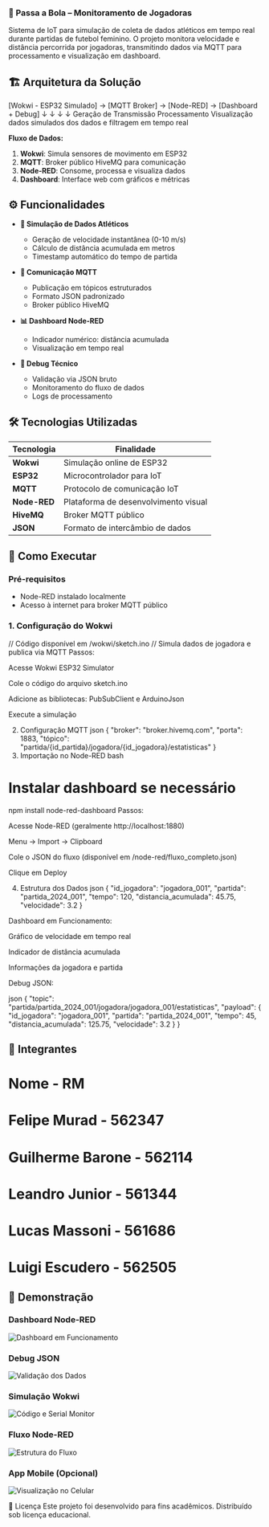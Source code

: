### 🏃 Passa a Bola – Monitoramento de Jogadoras

Sistema de IoT para simulação de coleta de dados atléticos em tempo real durante partidas de futebol feminino. O projeto monitora velocidade e distância percorrida por jogadoras, transmitindo dados via MQTT para processamento e visualização em dashboard.

## 🏗️ Arquitetura da Solução
[Wokwi - ESP32 Simulado] → [MQTT Broker] → [Node-RED] → [Dashboard + Debug]
↓ ↓ ↓ ↓
Geração de Transmissão Processamento Visualização
dados simulados dos dados e filtragem em tempo real



**Fluxo de Dados:**
1. **Wokwi**: Simula sensores de movimento em ESP32
2. **MQTT**: Broker público HiveMQ para comunicação
3. **Node-RED**: Consome, processa e visualiza dados
4. **Dashboard**: Interface web com gráficos e métricas


## ⚙️ Funcionalidades

- **🎯 Simulação de Dados Atléticos**
  - Geração de velocidade instantânea (0-10 m/s)
  - Cálculo de distância acumulada em metros
  - Timestamp automático do tempo de partida

- **📡 Comunicação MQTT**
  - Publicação em tópicos estruturados
  - Formato JSON padronizado
  - Broker público HiveMQ

- **📊 Dashboard Node-RED**
  - Indicador numérico: distância acumulada
  - Visualização em tempo real

- **🐛 Debug Técnico**
  - Validação via JSON bruto
  - Monitoramento do fluxo de dados
  - Logs de processamento

## 🛠️ Tecnologias Utilizadas

| Tecnologia | Finalidade |
|------------|------------|
| **Wokwi** | Simulação online de ESP32 |
| **ESP32** | Microcontrolador para IoT |
| **MQTT** | Protocolo de comunicação IoT |
| **Node-RED** | Plataforma de desenvolvimento visual |
| **HiveMQ** | Broker MQTT público |
| **JSON** | Formato de intercâmbio de dados |

## 🚀 Como Executar

### Pré-requisitos
- Node-RED instalado localmente
- Acesso à internet para broker MQTT público

### 1. Configuração do Wokwi


// Código disponível em /wokwi/sketch.ino
// Simula dados de jogadora e publica via MQTT
Passos:

Acesse Wokwi ESP32 Simulator

Cole o código do arquivo sketch.ino

Adicione as bibliotecas: PubSubClient e ArduinoJson

Execute a simulação

2. Configuração MQTT
json
{
  "broker": "broker.hivemq.com",
  "porta": 1883,
  "tópico": "partida/{id_partida}/jogadora/{id_jogadora}/estatisticas"
}
3. Importação no Node-RED
bash
# Instalar dashboard se necessário
npm install node-red-dashboard
Passos:

Acesse Node-RED (geralmente http://localhost:1880)

Menu → Import → Clipboard

Cole o JSON do fluxo (disponível em /node-red/fluxo_completo.json)

Clique em Deploy

4. Estrutura dos Dados
json
{
  "id_jogadora": "jogadora_001",
  "partida": "partida_2024_001",
  "tempo": 120,
  "distancia_acumulada": 45.75,
  "velocidade": 3.2
}


Dashboard em Funcionamento:

Gráfico de velocidade em tempo real

Indicador de distância acumulada

Informações da jogadora e partida

Debug JSON:

json
{
  "topic": "partida/partida_2024_001/jogadora/jogadora_001/estatisticas",
  "payload": {
    "id_jogadora": "jogadora_001",
    "partida": "partida_2024_001",
    "tempo": 45,
    "distancia_acumulada": 125.75,
    "velocidade": 3.2
  }
}


## 👥 Integrantes
# Nome -	RM
# Felipe Murad -	562347
# Guilherme Barone -	562114
# Leandro Junior -	561344
# Lucas Massoni -	561686
# Luigi Escudero -	562505


## 📸 Demonstração

### Dashboard Node-RED
![Dashboard em Funcionamento](prints/dashboard.png)

### Debug JSON
![Validação dos Dados](prints/debug-json.png)

### Simulação Wokwi
![Código e Serial Monitor](prints/wokwi-simulacao.png)

### Fluxo Node-RED
![Estrutura do Fluxo](prints/node-red-flow.png)

### App Mobile (Opcional)
![Visualização no Celular](prints/mqtt-cel.png)

📄 Licença
Este projeto foi desenvolvido para fins acadêmicos. Distribuído sob licença educacional.

